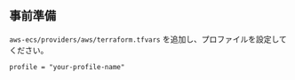 ## 事前準備

`aws-ecs/providers/aws/terraform.tfvars` を追加し、プロファイルを設定してください。

```
profile = "your-profile-name"
```

